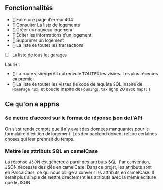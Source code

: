 ## Fonctionnalités

- [] Faire une page d'erreur 404
- [] Consulter La liste de logements
- [] Créer un nouveau logement
- [] Éditer les informations d'un logement
- [] Supprimer un logement
- [] La liste de toutes les transactions
- [ ] La liste de tous les garages

Laurie :

- [] La route visite/getAll qui renvoie TOUTES les visites. Les plus récentes en premier.
- [] La liste de toutes les visites (le code de requête SQL inspiré de `HomePage.tsx`, et boucle inspiré de `Housings.tsx` ligne 20 avec `map()` )

## Ce qu'on a appris

### Se mettre d'accord sur le format de réponse json de l'API

On s'est rendu compte que il n'y avait des données manquantes pour le formulaire d'édition de logement. Les dev backend doivent refaire certaines choses qui leur prennait du temps.

### Mettre les attributs SQL en camelCase

La réponse JSON est générée à partir des attributs SQL. Par convention, JSON nécessite des clés en camelCase. Dans ce projet, les attributs sont en PascalCase, ce qui nous oblige à converir les attributs en camelCase. Il serait plus simple de mettre directement les attributs avec la méme écriture que le JSON.
